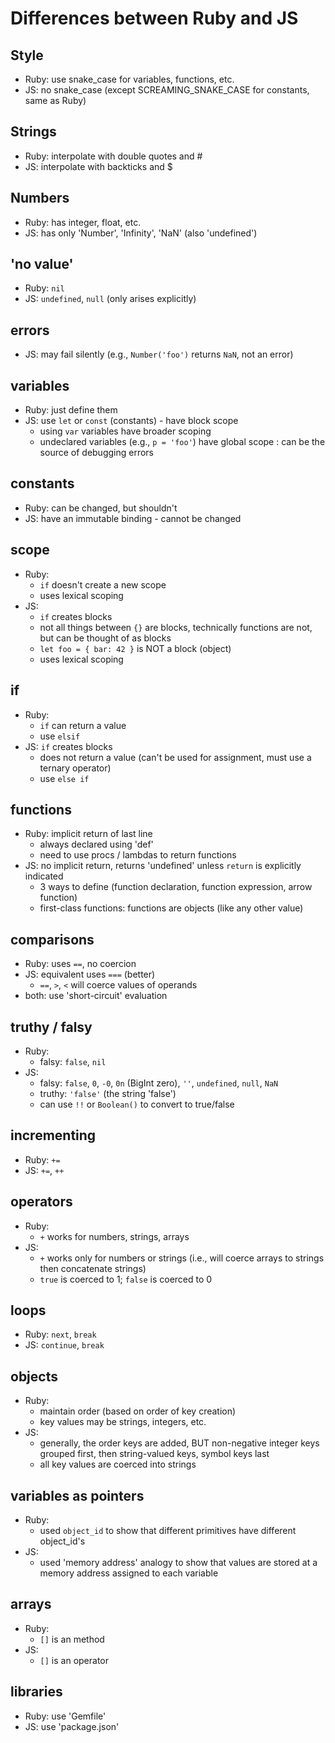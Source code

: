 # Differences between Ruby and JS

## Style
- Ruby: use snake_case for variables, functions, etc.
- JS: no snake_case (except SCREAMING_SNAKE_CASE for constants, same as Ruby)

## Strings
- Ruby: interpolate with double quotes and #
- JS: interpolate with backticks and $

## Numbers
- Ruby: has integer, float, etc.
- JS: has only 'Number', 'Infinity', 'NaN' (also 'undefined')

## 'no value'
- Ruby: `nil`
- JS: `undefined`, `null` (only arises explicitly)

## errors
- JS: may fail silently (e.g., `Number('foo')` returns `NaN`, not an error)

## variables
- Ruby: just define them
- JS: use `let` or `const` (constants) - have block scope
  - using `var` variables have broader scoping
  - undeclared variables (e.g., `p = 'foo'`) have global scope : can be the source of debugging errors

## constants
- Ruby: can be changed, but shouldn't
- JS: have an immutable binding - cannot be changed

## scope
- Ruby: 
  - `if` doesn't create a new scope
  - uses lexical scoping
- JS: 
  - `if` creates blocks
  - not all things between `{}` are blocks, technically functions are not, but can be thought of as blocks
  - `let foo = { bar: 42 }` is NOT a block (object)
  - uses lexical scoping

## if
- Ruby: 
  - `if` can return a value
  - use `elsif`
- JS: `if` creates blocks
  - does not return a value (can't be used for assignment, must use a ternary operator)
  - use `else if`

## functions
- Ruby: implicit return of last line
  - always declared using 'def'
  - need to use procs / lambdas to return functions
- JS: no implicit return, returns 'undefined' unless `return` is explicitly indicated
  - 3 ways to define (function declaration, function expression, arrow function)
  - first-class functions: functions are objects (like any other value)

## comparisons
- Ruby: uses `==`, no coercion
- JS: equivalent uses `===` (better)
  - `==`, `>`, `<` will coerce values of operands
- both: use 'short-circuit' evaluation

## truthy / falsy
- Ruby: 
  - falsy: `false`, `nil`
- JS:
  - falsy: `false`, `0`, `-0`, `0n` (BigInt zero), `''`, `undefined`, `null`, `NaN`
  - truthy: `'false'` (the string 'false')
  - can use `!!` or `Boolean()` to convert to true/false

## incrementing
- Ruby: `+=`
- JS: `+=`, `++`

## operators
- Ruby:
  - `+` works for numbers, strings, arrays
- JS:
  - `+` works only for numbers or strings (i.e., will coerce arrays to strings then concatenate strings)
  - `true` is coerced to 1;  `false` is coerced to 0

## loops
- Ruby: `next`, `break`
- JS: `continue`, `break`

## objects
- Ruby: 
  - maintain order (based on order of key creation)
  - key values may be strings, integers, etc.
- JS:
  - generally, the order keys are added, BUT non-negative integer keys grouped first, then string-valued keys, symbol keys last
  - all key values are coerced into strings

## variables as pointers
- Ruby:
  - used `object_id` to show that different primitives have different object_id's
- JS:
  - used 'memory address' analogy to show that values are stored at a memory address assigned to each variable

## arrays
- Ruby:
  - `[]` is an method
- JS:
  - `[]` is an operator

## libraries
- Ruby: use 'Gemfile'
- JS: use 'package.json'
